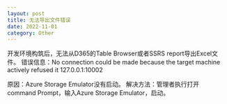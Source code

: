 ```yaml
---
layout: post
title: 无法导出文件错误
date: 2022-11-01
category: Other
---
```


开发环境构筑后，无法从D365的Table Browser或者SSRS report导出Excel文件。
错误信息：No connection could be made because the target machine actively refused it 127.0.0.1:10002

原因：Azure Storage Emulator没有启动。
解决方法：管理者执行打开command Prompt，输入Azure Storage Emulator，启动。

